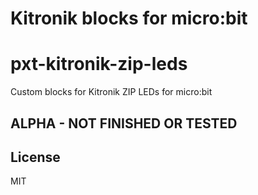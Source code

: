# Kitronik blocks for micro:bit
# pxt-kitronik-zip-leds

Custom blocks for Kitronik ZIP LEDs for micro:bit

## ALPHA - NOT FINISHED OR TESTED

## License

MIT
